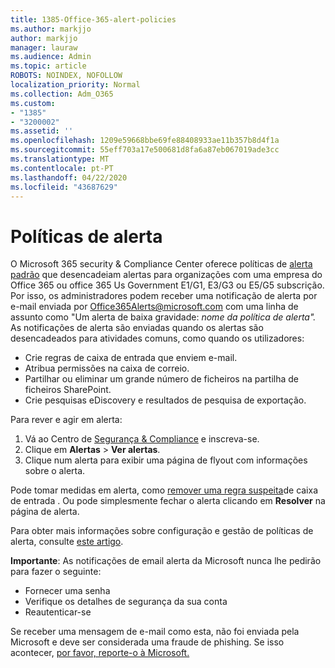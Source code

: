 ```yaml
---
title: 1385-Office-365-alert-policies
ms.author: markjjo
author: markjjo
manager: lauraw
ms.audience: Admin
ms.topic: article
ROBOTS: NOINDEX, NOFOLLOW
localization_priority: Normal
ms.collection: Adm_O365
ms.custom:
- "1385"
- "3200002"
ms.assetid: ''
ms.openlocfilehash: 1209e59668bbe69fe88408933ae11b357b8d4f1a
ms.sourcegitcommit: 55eff703a17e500681d8fa6a87eb067019ade3cc
ms.translationtype: MT
ms.contentlocale: pt-PT
ms.lasthandoff: 04/22/2020
ms.locfileid: "43687629"
---
```

# <a name="alert-policies"></a>Políticas de alerta

O Microsoft 365 security & Compliance Center oferece políticas de [alerta padrão](https://docs.microsoft.com/office365/securitycompliance/alert-policies#default-alert-policies) que desencadeiam alertas para organizações com uma empresa do Office 365 ou office 365 Us Government E1/G1, E3/G3 ou E5/G5 subscrição. Por isso, os administradores podem receber uma notificação de alerta por e-mail enviada por Office365Alerts@microsoft.com com uma linha de assunto como "Um alerta de baixa gravidade: *nome da política de alerta".* As notificações de alerta são enviadas quando os alertas são desencadeados para atividades comuns, como quando os utilizadores:

- Crie regras de caixa de entrada que enviem e-mail.
- Atribua permissões na caixa de correio.
- Partilhar ou eliminar um grande número de ficheiros na partilha de ficheiros SharePoint.
- Crie pesquisas eDiscovery e resultados de pesquisa de exportação.

Para rever e agir em alerta:

1. Vá ao Centro de [Segurança & Compliance](https://protection.office.com) e inscreva-se.
2. Clique em **Alertas** > **Ver alertas**.
3. Clique num alerta para exibir uma página de flyout com informações sobre o alerta.

Pode tomar medidas em alerta, como [remover uma regra suspeita](https://docs.microsoft.com/office365/securitycompliance/responding-to-a-compromised-email-account)de caixa de entrada . Ou pode simplesmente fechar o alerta clicando em **Resolver** na página de alerta.

Para obter mais informações sobre configuração e gestão de políticas de alerta, consulte [este artigo](https://docs.microsoft.com/office365/securitycompliance/alert-policies).

**Importante**: As notificações de email alerta da Microsoft nunca lhe pedirão para fazer o seguinte:

- Fornecer uma senha
- Verifique os detalhes de segurança da sua conta
- Reautenticar-se

Se receber uma mensagem de e-mail como esta, não foi enviada pela Microsoft e deve ser considerada uma fraude de phishing. Se isso acontecer, [por favor, reporte-o à Microsoft.](https://docs.microsoft.com/office365/SecurityCompliance/report-junk-email-and-phishing-scams-in-outlook-on-the-web-eop)